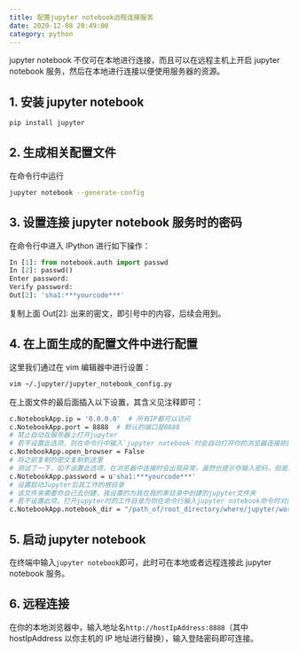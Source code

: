 ```yaml
---
title: 配置jupyter notebook远程连接服务
date: 2020-12-08 20:49:00
category: python
---
```


jupyter notebook 不仅可在本地进行连接，而且可以在远程主机上开启 jupyter notebook 服务，然后在本地进行连接以便使用服务器的资源。

<!-- more -->

## 1. 安装 jupyter notebook

```bash
pip install jupyter
```

## 2. 生成相关配置文件

在命令行中运行

```bash
jupyter notebook --generate-config
```

## 3. 设置连接 jupyter notebook 服务时的密码

在命令行中进入 IPython 进行如下操作：

```python
In [1]: from notebook.auth import passwd
In [2]: passwd()
Enter password:
Verify password:
Out[2]: 'sha1:***yourcode***'
```

复制上面 Out[2]: 出来的密文，即引号中的内容，后续会用到。

## 4. 在上面生成的配置文件中进行配置

这里我们通过在 vim 编辑器中进行设置：

```bash
vim ~/.jupyter/jupyter_notebook_config.py
```

在上面文件的最后面插入以下设置，其含义见注释即可：

```bash
c.NotebookApp.ip = '0.0.0.0'  # 所有IP都可以访问
c.NotebookApp.port = 8888  # 默认的端口是8888
# 禁止自动在服务器上打开jupyter
# 若不设置此选项，则在命令行中输入`jupyter notebook`时会自动打开你的浏览器连接刚刚开启的jupyter服务
c.NotebookApp.open_browser = False
# 将之前复制的密文复制到这里
# 测试了一下，如不设置此选项，在浏览器中连接时会出现异常，虽然也提示你输入密码，但是就是无法连接成功
c.NotebookApp.password = u'sha1:***yourcode***'
# 设置启动Jupyter后其工作的根目录
# 该文件夹需要你自己去创建，我设置的为我在我的家目录中创建的jupyter文件夹
# 若不设置此项，打开jupyter时的工作目录为你在命令行输入jupyter notebook命令时对应的目录
c.NotebookApp.notebook_dir = "/path_of/root_directory/where/jupyter/works/"
```

## 5. 启动 jupyter notebook

在终端中输入`jupyter notebook`即可，此时可在本地或者远程连接此 jupyter notebook 服务。

## 6. 远程连接

在你的本地浏览器中，输入地址名`http://hostIpAddress:8888`（其中 hostIpAddress 以你主机的 IP 地址进行替换），输入登陆密码即可连接。
